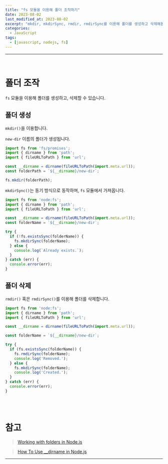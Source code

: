 ```yaml
---
title: "fs 모듈을 이용해 폴더 조작하기"
date: 2023-08-02
last_modified_at: 2023-08-02
excerpt: "mkdir, mkdirSync, rmdir, rmdirSync를 이용해 폴더를 생성하고 삭제해봅시다."
categories:
  - JavaScript
tags:
  - [javascript, nodejs, fs]
---
```


---

<br>

# 폴더 조작

`fs` 모듈을 이용해 폴더를 생성하고, 삭제할 수 있습니다.

## 폴더 생성

`mkdir()`을 이용합니다.

`new-dir` 이름의 폴더가 생성됩니다.

```javascript
import fs from 'fs/promises';
import { dirname } from 'path';
import { fileURLToPath } from 'url';

const __dirname = dirname(fileURLToPath(import.meta.url));
const folderPath = `${__dirname}/new-dir`;

fs.mkdir(folderPath);
```

`mkdirSync()`는 동기 방식으로 동작하며, `fs` 모듈에서 가져옵니다.

```javascript
import fs from 'node:fs';
import { dirname } from 'path';
import { fileURLToPath } from 'url';

const __dirname = dirname(fileURLToPath(import.meta.url));
const folderName = `${__dirname}/new-dir`;

try {
  if (!fs.existsSync(folderName)) {
    fs.mkdirSync(folderName);
  } else {
    console.log(`Already exists.`);
  }
} catch (err) {
  console.error(err);
}
```

## 폴더 삭제

`rmdir()` 혹은 `rmdirSync()`를 이용해 폴더를 삭제합니다.

```javascript
import fs from 'node:fs';
import { dirname } from 'path';
import { fileURLToPath } from 'url';

const __dirname = dirname(fileURLToPath(import.meta.url));

const folderName = `${__dirname}/new-dir`;

try {
  if (fs.existsSync(folderName)) {
    fs.rmdirSync(folderName);
    console.log('Removed.');
  } else {
    fs.mkdirSync(folderName);
    console.log('Created.');
  }
} catch (err) {
  console.error(err);
}
```

<br>
<br>

# 참고

> [Working with folders in Node.js](https://nodejs.dev/en/learn/working-with-folders-in-nodejs/)

> [How To Use __dirname in Node.js](https://www.digitalocean.com/community/tutorials/nodejs-how-to-use__dirname)

---
